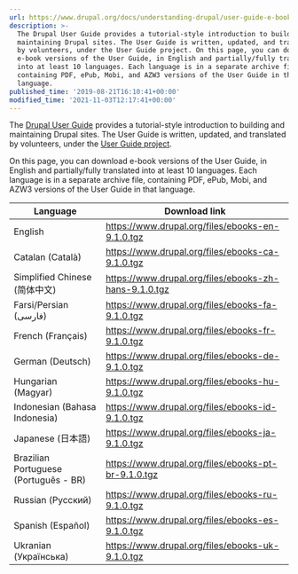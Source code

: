 ```yaml
---
url: https://www.drupal.org/docs/understanding-drupal/user-guide-e-book-downloads
description: >-
  The Drupal User Guide provides a tutorial-style introduction to building and
  maintaining Drupal sites. The User Guide is written, updated, and translated
  by volunteers, under the User Guide project. On this page, you can download
  e-book versions of the User Guide, in English and partially/fully translated
  into at least 10 languages. Each language is in a separate archive file,
  containing PDF, ePub, Mobi, and AZW3 versions of the User Guide in that
  language.
published_time: '2019-08-21T16:10:41+00:00'
modified_time: '2021-11-03T12:17:41+00:00'
---
```

The [Drupal User Guide](/docs/user%5Fguide/en/index.html) provides a tutorial-style introduction to building and maintaining Drupal sites. The User Guide is written, updated, and translated by volunteers, under the [User Guide project](/project/user%5Fguide).

On this page, you can download e-book versions of the User Guide, in English and partially/fully translated into at least 10 languages. Each language is in a separate archive file, containing PDF, ePub, Mobi, and AZW3 versions of the User Guide in that language.

| Language                              | Download link                                           |
| ------------------------------------- | ------------------------------------------------------- |
| English                               | <https://www.drupal.org/files/ebooks-en-9.1.0.tgz>      |
| Catalan (Català)                      | <https://www.drupal.org/files/ebooks-ca-9.1.0.tgz>      |
| Simplified Chinese (简体中文)             | <https://www.drupal.org/files/ebooks-zh-hans-9.1.0.tgz> |
| Farsi/Persian (فارسی)                 | <https://www.drupal.org/files/ebooks-fa-9.1.0.tgz>      |
| French (Français)                     | <https://www.drupal.org/files/ebooks-fr-9.1.0.tgz>      |
| German (Deutsch)                      | <https://www.drupal.org/files/ebooks-de-9.1.0.tgz>      |
| Hungarian (Magyar)                    | <https://www.drupal.org/files/ebooks-hu-9.1.0.tgz>      |
| Indonesian (Bahasa Indonesia)         | <https://www.drupal.org/files/ebooks-id-9.1.0.tgz>      |
| Japanese (日本語)                        | <https://www.drupal.org/files/ebooks-ja-9.1.0.tgz>      |
| Brazilian Portuguese (Português - BR) | <https://www.drupal.org/files/ebooks-pt-br-9.1.0.tgz>   |
| Russian (Русский)                     | <https://www.drupal.org/files/ebooks-ru-9.1.0.tgz>      |
| Spanish (Español)                     | <https://www.drupal.org/files/ebooks-es-9.1.0.tgz>      |
| Ukranian (Українська)                 | <https://www.drupal.org/files/ebooks-uk-9.1.0.tgz>      |